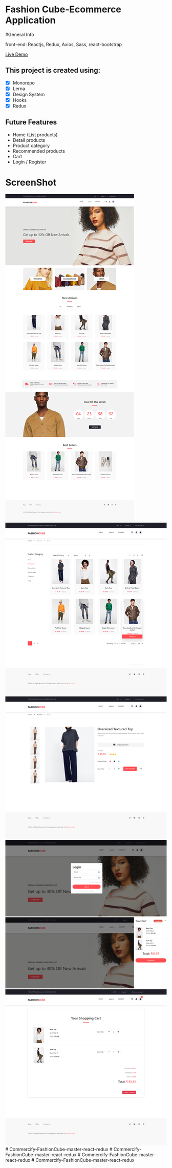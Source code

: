 # Fashion Cube-Ecommerce Application

#General Info

front-end: Reactjs, Redux, Axios, Sass, react-bootstrap

[Live Demo](https://quintuslabs.github.io/fashion-cube)

## This project is created using:

- [x] Monorepo
- [x] Lerna
- [x] Design System
- [x] Hooks
- [x] Redux

## Future Features

- Home (List products)
- Detail products
- Product category
- Recommended products
- Cart
- Login / Register

# ScreenShot

<img src="screen/screen1.png">
<img src="screen/screen2.png">
<img src="screen/screen3.png">
<img src="screen/screen4.png">
<img src="screen/screen5.png">
<img src="screen/screen6.png">
#   C o m m e r c i f y - F a s h i o n C u b e - m a s t e r - r e a c t - r e d u x 
 
 #   C o m m e r c i f y - F a s h i o n C u b e - m a s t e r - r e a c t - r e d u x 
 
 #   C o m m e r c i f y - F a s h i o n C u b e - m a s t e r - r e a c t - r e d u x 
 
 #   C o m m e r c i f y - F a s h i o n C u b e - m a s t e r - r e a c t - r e d u x 
 
 